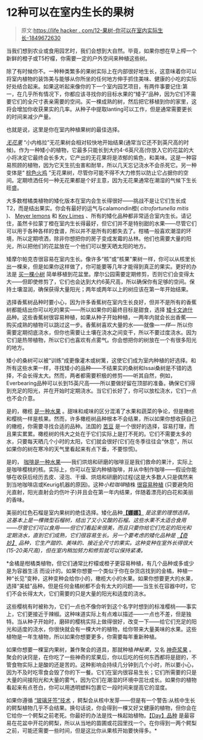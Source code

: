 # 12种可以在室内生长的果树

> 原文:[https://life hacker . com/12-果树-你可以在室内实际生长-1849672630](https://lifehacker.com/12-fruit-trees-you-can-actually-grow-indoors-1849672630)

当我们想到农业或食用园艺时，我们会想到大自然。毕竟，如果你想在早上榨一个新鲜的橙子或T5柠檬，你需要一定的户外空间来种植这些树。

除了有时候你不。一种种类繁多的果树实际上在内部很好地生长，这意味着你可以将室内植物的装饰美与能够从你所坐的任何地方伸手抓住美味、健康的小吃的实际好处结合起来。如果这听起来像你的下一个室内园艺项目，有两件事要记住:第一，在几乎所有情况下，你都应该寻找你的目标水果的“矮子”品种，因为它们不需要它们的全尺寸表亲需要的空间。买一棵成熟的树，然后把它移植到你的家里，这将会增加你收获果实的几率。从种子中提取lanting可以工作，但是通常需要更长的时间来减少产量。

也就是说，这里是你在室内种植果树的最佳选择。

[*无花果*](https://raintreenursery.com/products/petite-negri-fig-gallon-pot) “小内格拉”无花果树会相对较快地开始结果(通常当它还不到英尺高的时候)。作为一种矮小的植物，它最多只能长到大约4-6英尺高(你放入它的花盆的大小将决定它最终会长多大，它产出的无花果将是浓郁的紫色，和美味。这是一种容易照顾的植物，因为它天生抗虫害和耐旱，所以几天忘记浇水不会杀死它。另一种变体是“ [棕色火鸡](https://raintreenursery.com/products/brown-turkey-fig-gal-pot?_pos=1&_sid=0bf2db373&_ss=r) ”无花果树，尽管你可能不得不大力修剪以防止它占据你的空间。定期喷洒任何一种无花果都是个好主意，因为无花果通常在潮湿的气候下生长旺盛。

大多数柑橘类植物的矮化版本在室内会生长得很好——挑战不是让它们生长成T2，而是结出果实。你会有最好的运气与calamondin橙( *citrofortunella mitis* )、 [Meyer lemons](https://www.gurneys.com/product/dwarf_meyer_lemon/all-fruits) 和 [Key Limes](https://dengarden.com/gardening/How-to-Grow-a-Key-Lime-Tree) 、所有的矮化品种都非常适合室内生长。请记住，虽然卡拉蒙丁橙在室内生长得最好，但它们并不是特别甜的水果——尽管它们可以用于各种各样的食谱，所以并不是所有的都失去了。柑橘一般喜欢潮湿的环境，所以定期喷洒，除非你想把你的房子变成发霉的丛林。他们也需要大量的阳光，所以把他们的花盆放在一个他们可以整天晒太阳的地方。

矮摩尔帕克杏很容易在室内生长。像许多“核”或“核果”果树一样，你可以从核里长出一棵来，但是如果你这样做了，你可能要等几年才能得到真正的果实。更好的办法是 [买一棵小树](https://onlineorchards.com/products/dwarf-moorpark-apricot-tree-largest-and-sweetest-apricots) 简单移植到花盆里。摩尔公园需要定期修剪，否则它们会变得太大——但即使修剪了，它们也会达到大约6英尺高，所以确保你有足够的空间。保持土壤湿润，确保获得大量阳光；两年或两年以上的树应该在第一年开始结果。

选择香蕉树品种时要小心，因为许多香蕉树在室内生长良好，但并不是所有的香蕉树都能结出你可以吃的果实——所以如果你的最终目标是甜食，选择 [矮卡文迪什](https://www.thisoldhouse.com/gardening/reviews/dwarf-cavendish-banana-trees) 品种。这些香蕉树很容易种植，如果从种子开始种植，一两年内就会长出香蕉——购买成熟的植物可以跳过这一步。香蕉树喜欢大量的水——就像—*一样—* 所以你需要定期彻底浇水，但你也需要让土壤在浇水之间变干，所以不要过度浇水。因为它们是热带植物，所以它们也喜欢有点雾气。你会想把你的树放在一个有很多阳光的地方。

矮小的桑树可以被“训练”成更像灌木或树篱，这使它们成为室内种植的好选择。和所有这些水果一样，寻找矮小的品种——不结果实的桑树和Issai桑树是不错的选择，不会长得太大。然而，两者都需要积极的修剪——听其自然，例如，Everbearing品种可以长到15英尺高——所以要做好留在顶部的准备。确保它们得到充足的阳光，并在开始时定期浇水。当它们长好了，你可以放松浇水，它们一点也不会介意。

是的，橄榄 [是一种水果](https://www.goodhousekeeping.com/health/diet-nutrition/a25461697/olive-fruit-or-vegetable/) 。甜味和咸味的区分混淆了水果和蔬菜的争论，但是橄榄和樱桃一样是核果。然而，许多橄榄树品种根本不会结果，所以如果你想收获自己的橄榄，你需要寻找合适的品种。法国的 [苦豆](https://houseplantresourcecenter.com/2021/06/6-types-of-olive-trees-to-grow-indoors/#6_French_Picholine_Olive_Tree) 是一个很好的选择，容易打理，而且果实累累。橄榄树的伟大之处在于它们实际上是打不死的。它们不需要太多的水，只要每天晒几个小时的太阳，它们就会很好(它们在冬季往往会“休息”，所以如果你的树在寒冷的天气里看起来有点下垂，不要惊慌)。

是的， [咖啡是一种水果](https://www.webmd.com/diet/what-to-know-about-coffee-fruit)——我们烘焙和研磨的咖啡豆是我们救命的果汁，实际上是咖啡樱桃的核。实际上，你可以在室内种植咖啡，并从中制作咖啡——假设你能够在收获后经历去皮、浸泡、干燥、烘焙和研磨的过程(这是大多数人只是偶然来到当地咖啡店或Keurig机器的原因)。这种*小粒咖啡*植株 [很容易种植](https://www.thespruce.com/grow-coffee-plants-1902614#:~:text=Indoors%2C%20coffee%20plants%20do%20best,to%20keep%20the%20soil%20moist.) (只要避免阳光直射，阳光直射会灼伤叶子)并且会在第一年内结果，伴随着漂亮的白花和美丽的香味。

美丽的红色石榴是室内果树的绝佳选择。矮化品种[**【娜娜】**](https://www.gardenia.net/plant/punica-granatum-pomegranate-nana) *是这里的理想选择。这基本上是一棵微型石榴树，结出了又小又酸的石榴。这些水果不太适合食用——尽管它们可以食用——但它们看起来很美，而且只要你给它们充足的阳光和定期浇水，直到它们成熟，它们很容易生长。另一个要考虑的矮化品种是 [【奇妙】](https://www.mygardenlife.com/plant-library/3002/punica/granatum/wonderful) 品种，它生产甜的、美味的、接近全尺寸的果实。这种变种在室外长得很大(15-20英尺高)，但在室内稍加努力和修剪就可以保持紧凑。*

 *金橘是柑橘类植物，但它们通常比柠檬或橙子更容易种植，有几个品种或多或少是为容器生活 而设计的。如果你想要一个类似于你在杂货店找到的金橘，种植一种“长见”变种，这种变种会给你小的，橄榄大小的水果。如果你想要更大的水果，选择“美蛙”品种。但是任何金橘树都不会有太大的问题——当生长在容器中时，它们不会长得太大，它们需要的只是大量的阳光和适度的浇水。

这些樱桃有时被称为，它们一点也不像你听到这个名字时想到的标准樱桃——事实上，它们更接近于辣椒。这种味道实际上有点难以描述——一点也不差，但是独特。当从种子开始时，磨碎的樱桃实际上做得很好，改变一下——给它们充足的阳光和适度的浇水，你很快就会有一棵大叶的植物，给你带来大量美味的水果。这些植物是一年生植物，所以如果你想要更多，你需要每年重新种植。

如果你想要一棵室内果树，兼作聚会的道具，那就种植*神秘果*，又名 [神奇浆果](https://www.gardeningknowhow.com/houseplants/miracle-berry/miracle-fruit-plant.htm#:~:text=Growing%20miracle%20berries%20indoors%20requires,around%20it%20to%20conserve%20moisture.) 。聚会的诀窍是，在你吃了一些神奇的浆果后，你以后吃的任何东西都将是甜的，不管食物实际上是酸的还是苦的。这种影响会持续几分钟到几个小时，所以要小心，因为不及时吃零食会毁了你的下一餐。它们在室内很容易生长；它们所需要的只是大量的间接阳光和大量的雾气，因为它们在潮湿的环境中茁壮成长。如果你的植物看起来有点苍白，你可以用透明塑料包裹它一段时间来提高它的湿度。

如果你遵循 [“玻璃牙签”技术](https://www.bhg.com/gardening/how-to-garden/how-to-grow-an-avocado-tree/) ，鳄梨会从核中发芽——但是有一个警告:从核中生长的鳄梨植物几乎不会结果。换句话说，你会得到一棵又好又健康的植物，但你会在它给你一个鳄梨之前老死。你最好的办法是找一株起始植物。[【Day】品种](https://fruitscapesllc.com/avocados/) 是最容易在花盆中开花的鳄梨，所以从当地的苗圃或花园里找一个。在你得到一两个鳄梨之前，可能还需要一些时间，但是这比你从果核开始要快得多。*